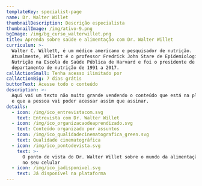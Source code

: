 ```yaml
---
templateKey: specialist-page
name: Dr. Walter Willet
thumbnailDescription: Descrição especialista
thumbnailImage: /img/ativo-9.png
bgImage: /img/bg_curso_walterwillet.png
title: Aprenda sobre saúde e alimentação com Dr. Walter Willet
curriculum: >-
  Walter C. Willett, é um médico americano e pesquisador de nutrição.
  Atualmente, Willett é o professor Fredrick John Stare de Epidemiologia e
  Nutrição na Escola de Saúde Pública de Harvard e foi o presidente de seu
  departamento de nutrição de 1991 a 2017.
callActionSmall: Tenha acesso ilimitado por
callActionBig: 7 dias grátis
buttonText: Acesse todo o conteúdo
description: >-
  Aqui vai um texto não muito grande vendendo o conteúdo que está na plataforma
  e que a pessoa vai poder acessar assim que assinar.
details:
  - icon: /img/ico_entrevistacom.svg
    text: Entrevista com Dr. Walter Willet
  - icon: /img/ico_organizacaodeaprendizado.svg
    text: Conteúdo organizado por assuntos
  - icon: /img/ico_qualidadecinematografica_green.svg
    text: Qualidade cinematográfica
  - icon: /img/ico_pontodevista.svg
    text: >-
      O ponto de vista do Dr. Walter Willet sobre o mundo da alimentação direto
      no seu celular
  - icon: /img/ico_jadisponivel.svg
    text: Já disponível na plataforma
---
```


